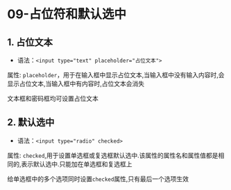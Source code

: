 # 09-占位符和默认选中

## 1. 占位文本

- 语法：`<input type="text" placeholder="占位文本">`

属性: `placeholder`，用于在输入框中显示占位文本,当输入框中没有输入内容时,会显示占位文本,当输入框中有内容时,占位文本会消失

文本框和密码框均可设置占位文本

## 2. 默认选中

- 语法：`<input type="radio" checked>`

属性: `checked`,用于设置单选框或复选框默认选中.该属性的属性名和属性值都是相同的,表示默认选中.只能加在单选框和复选框上

给单选框中的多个选项同时设置`checked`属性,只有最后一个选项生效